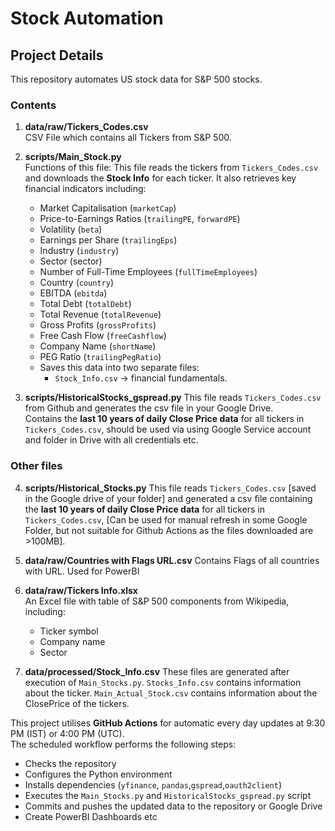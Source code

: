 # Stock Automation
## Project Details

This repository automates US stock data for S&P 500 stocks.

### Contents

1. **data/raw/Tickers_Codes.csv**  
   CSV File which contains all Tickers from S&P 500.

2. **scripts/Main_Stock.py**  
   Functions of this file:
   This file reads the tickers from `Tickers_Codes.csv` and downloads the **Stock Info** for each ticker.
   It also retrieves key financial indicators including:
     - Market Capitalisation (`marketCap`)
     - Price-to-Earnings Ratios (`trailingPE`, `forwardPE`)
     - Volatility (`beta`)
     - Earnings per Share (`trailingEps`)
     - Industry (`industry`)
     - Sector (sector)
     - Number of Full-Time Employees (`fullTimeEmployees`)
     - Country (`country`)
     - EBITDA (`ebitda`)
     - Total Debt (`totalDebt`)
     - Total Revenue (`totalRevenue`)
     - Gross Profits (`grossProfits`)
     - Free Cash Flow (`freeCashflow`)
     - Company Name (`shortName`)
     - PEG Ratio (`trailingPegRatio`) 
   - Saves this data into two separate files:
     - `Stock_Info.csv` → financial fundamentals.

3. **scripts/HistoricalStocks_gspread.py**
   This file reads `Tickers_Codes.csv` from Github and generates the csv file in your Google Drive.  
   Contains the **last 10 years of daily Close Price data** for all tickers in `Tickers_Codes.csv`, should be used via using Google Service account and folder in Drive with all credentials etc.

### Other files
4. **scripts/Historical_Stocks.py**
   This file reads `Tickers_Codes.csv` [saved in the Google drive of your folder] and generated a csv file containing the **last 10 years of daily Close Price data** for all tickers in `Tickers_Codes.csv`, [Can be used for manual refresh in some Google Folder, but not suitable for Github Actions as the files downloaded are >100MB].

6. **data/raw/Countries with Flags URL.csv**
   Contains Flags of all countries with URL. Used for PowerBI

7. **data/raw/Tickers Info.xlsx**  
   An Excel file with table of S&P 500 components from Wikipedia, including:
   - Ticker symbol
   - Company name
   - Sector

8. **data/processed/Stock_Info.csv**
   These files are generated after execution of `Main_Stocks.py`.
   `Stocks_Info.csv` contains information about the ticker.
   `Main_Actual_Stock.csv` contains information about the ClosePrice of the tickers.


This project utilises **GitHub Actions** for automatic every day updates at 9:30 PM (IST) or 4:00 PM (UTC).  
The scheduled workflow performs the following steps:

- Checks the repository
- Configures the Python environment
- Installs dependencies (`yfinance`, `pandas`,`gspread`,`oauth2client`)
- Executes the `Main_Stocks.py` and `HistoricalStocks_gspread.py` script
- Commits and pushes the updated data to the repository or Google Drive
- Create PowerBI Dashboards etc
